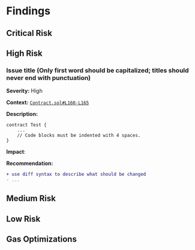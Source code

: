 # Findings

## Critical Risk

## High Risk

### Issue title (Only first word should be capitalized; titles should never end with punctuation)

**Severity:** High

**Context:** [`Contract.sol#L160-L165`](https://github.com/actuallink)

**Description:**

```solidity
contract Test {
    ...
    // Code blocks must be indented with 4 spaces.
}
```

**Impact**:

**Recommendation:**

```diff
+ use diff syntax to describe what should be changed
- ...
```

## Medium Risk

## Low Risk

## Gas Optimizations
